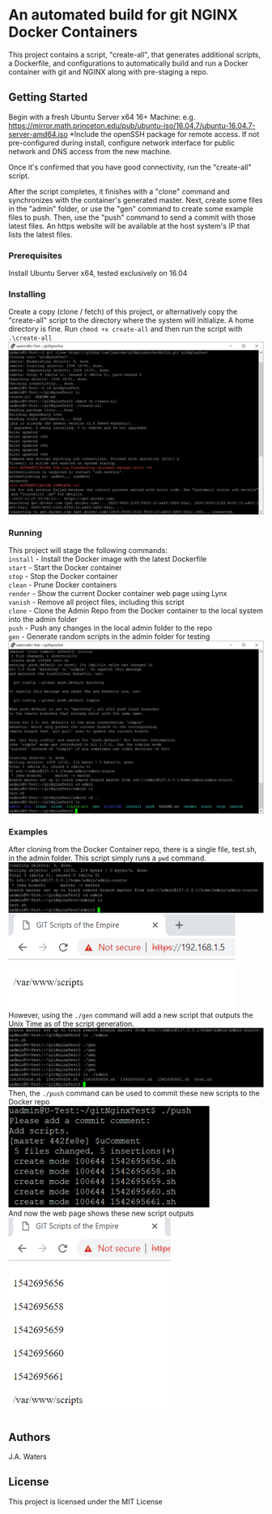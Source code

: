 # An automated build for git NGINX Docker Containers
This project contains a script, "create-all", that generates additional scripts, a Dockerfile, and configurations to automatically build and run a Docker container with git and NGINX along with pre-staging a repo.

## Getting Started
Begin with a fresh Ubuntu Server x64 16+ Machine: e.g. https://mirror.math.princeton.edu/pub/ubuntu-iso/16.04.7/ubuntu-16.04.7-server-amd64.iso *Include the openSSH package for remote access. If not pre-configured during install, configure network interface for public network and DNS access from the new machine.

Once it's confirmed that you have good connectivity, run the "create-all" script.

After the script completes, it finishes with a "clone" command and synchronizes with the container's generated master.
Next, create some files in the "admin" folder, or use the "gen" command to create some example files to push.
Then, use the "push" command to send a commit with those latest files.
An https website will be available at the host system's IP that lists the latest files.

### Prerequisites
Install Ubuntu Server x64, tested exclusively on 16.04

### Installing
Create a copy (clone / fetch) of this project, or alternatively copy the "create-all" script to the directory where the system will initialize. A home directory is fine. Run `chmod +x create-all` and then run the script with `.\create-all`
![Initial Clone and Run](https://raw.githubusercontent.com/jawcode/gitNginxDockerBuild/master/screen001.png)

### Running
This project will stage the following commands:  
`install` - Install the Docker image with the latest Dockerfile  
`start` - Start the Docker container  
`stop` - Stop the Docker container  
`clean` - Prune Docker containers  
`render` - Show the current Docker container web page using Lynx  
`vanish` - Remove all project files, including this script  
`clone` - Clone the Admin Repo from the Docker container to the local system into the admin folder  
`push` - Push any changes in the local admin folder to the repo  
`gen` - Generate random scripts in the admin folder for testing  
![Cloning from the Docker Container and root directory](https://raw.githubusercontent.com/jawcode/gitNginxDockerBuild/master/screen002.png)
  
### Examples
After cloning from the Docker Container repo, there is a single file, test.sh, in the admin folder. This script simply runs a `pwd` command.
![Admin directory after initial cloning](https://raw.githubusercontent.com/jawcode/gitNginxDockerBuild/master/screen003.png)  
![The web page after initial cloning](https://raw.githubusercontent.com/jawcode/gitNginxDockerBuild/master/screen004.png)  
However, using the `./gen` command will add a new script that outputs the Unix Time as of the script generation.    
![Several generated scripts](https://raw.githubusercontent.com/jawcode/gitNginxDockerBuild/master/screen005.png)  
Then, the `./push` command can be used to commit these new scripts to the Docker repo  
![Push command adds these new scripts](https://raw.githubusercontent.com/jawcode/gitNginxDockerBuild/master/screen006.png)  
And now the web page shows these new script outputs  
![Generated scripts show on the container website](https://raw.githubusercontent.com/jawcode/gitNginxDockerBuild/master/screen007.png)  

## Authors
J.A. Waters

## License

This project is licensed under the MIT License
